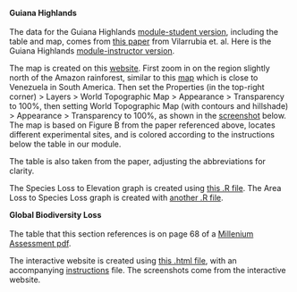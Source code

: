 **Guiana Highlands** <br>  
The data for the Guiana Highlands [module-student version](https://docs.google.com/document/d/1VFy84Z8rXZ7zAa_e-FKLHhU90whAqbTTdkwSo4vUSJE/edit?usp=sharing), including the table and map, comes from [this paper](https://www.sciencedirect.com/science/article/pii/S0006320712001796) from Vilarrubia et. al. Here is the Guiana Highlands [module-instructor version](https://docs.google.com/document/d/1_QjTuozbLjQ0tHPqVfUqr_smitfRuIb9XOsIHZas_E4/edit?usp=sharing).

The map is created on this [website](https://www.arcgis.com/apps/mapviewer/index.html?layers=18d32a699af64bfba4e78eba5a4dd705). First zoom in on the region slightly north of the Amazon rainforest, similar to this [map](https://en.wikipedia.org/wiki/Guiana_Shield#/media/File:Map_of_the_Guiana_shield.png) which is close to Venezuela in South America. Then set the Properties (in the top-right corner) > Layers > World Topographic Map > Appearance > Transparency to 100%, then setting World Topographic Map (with contours and hillshade) > Appearance > Transparency to 100%, as shown in the [screenshot](https://github.com/bdhayes01/Bioinformatics_Capstone/blob/main/reproducibility/guiana_map_maker.png) below. The map is based on Figure B from the paper referenced above, locates different experimental sites, and is colored according to the instructions below the table in our module. 

The table is also taken from the paper, adjusting the abbreviations for clarity. 

The Species Loss to Elevation graph is created using [this .R file](https://github.com/bdhayes01/Bioinformatics_Capstone/blob/main/graphs/species_loss_to_elevation.R). The Area Loss to Species Loss graph is created with [another .R file](https://github.com/bdhayes01/Bioinformatics_Capstone/blob/main/graphs/area_loss_to_species_loss.R).

**Global Biodiversity Loss** <br>  
The table that this section references is on page 68 of a [Millenium Assessment pdf](https://www.millenniumassessment.org/documents/document.356.aspx.pdf). 

The interactive website is created using [this .html file](https://github.com/bdhayes01/Bioinformatics_Capstone/blob/main/index.html), with an accompanying [instructions](https://github.com/bdhayes01/Bioinformatics_Capstone/blob/main/Instructions.html) file. The screenshots come from the interactive website. 



